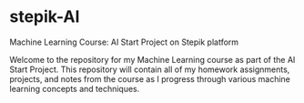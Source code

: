 # stepik-AI
Machine Learning Course: AI Start Project on Stepik platform

Welcome to the repository for my Machine Learning course as part of the AI Start Project. This repository will contain all of my homework assignments, projects, and notes from the course as I progress through various machine learning concepts and techniques.
